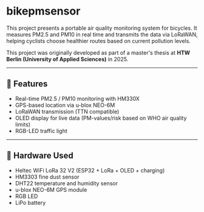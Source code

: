 # bikepmsensor
This project presents a portable air quality monitoring system for bicycles. It measures PM2.5 and PM10 in real time and transmits the data via LoRaWAN, helping cyclists choose healthier routes based on current pollution levels.

This project was originally developed as part of a master's thesis at **HTW Berlin (University of Applied Sciences)** in 2025.

---

## 📡 Features

- Real-time PM2.5 / PM10 monitoring with HM330X
- GPS-based location via u-blox NEO-6M
- LoRaWAN transmission (TTN compatible)
- OLED display for live data (PM-values/risk based on WHO air quality limits)
- RGB-LED traffic light

---

## 🔧 Hardware Used

- Heltec WiFi LoRa 32 V2 (ESP32 + LoRa + OLED + charging)
- HM3303 fine dust sensor
- DHT22 temperature and humidity sensor
- u-blox NEO-6M GPS module
- RGB LED
- LiPo battery

